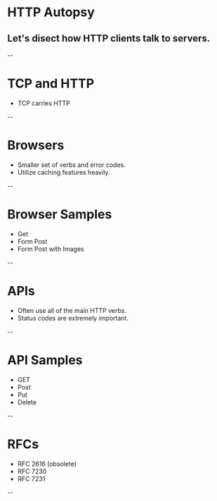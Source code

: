 # HTTP Autopsy
## Let's disect how HTTP clients talk to servers.

--

# TCP and HTTP

* TCP carries HTTP

--

# Browsers

* Smaller set of verbs and error codes.
* Utilize caching features heavily.

--

# Browser Samples

* Get
* Form Post
* Form Post with Images

--

# APIs

* Often use all of the main HTTP verbs.
* Status codes are extremely important.

--
# API Samples

* GET
* Post
* Put
* Delete

--

# RFCs

* RFC 2616 (obsolete)
* RFC 7230
* RFC 7231

--